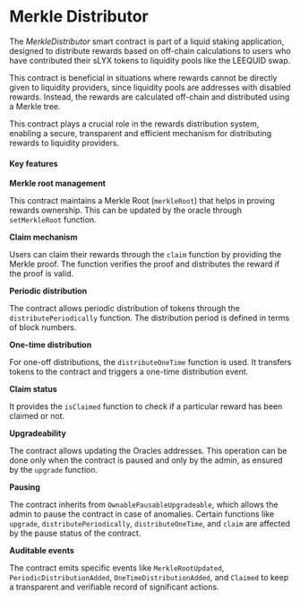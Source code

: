 # Merkle Distributor

The _MerkleDistributor_ smart contract is part of a liquid staking application, designed to distribute rewards based on off-chain calculations to users who have contributed their sLYX tokens to liquidity pools like the LEEQUID swap.

This contract is beneficial in situations where rewards cannot be directly given to liquidity providers, since liquidity pools are addresses with disabled rewards. Instead, the rewards are calculated off-chain and distributed using a Merkle tree.

This contract plays a crucial role in the rewards distribution system, enabling a secure, transparent and efficient mechanism for distributing rewards to liquidity providers.

#### Key features

**Merkle root management**

This contract maintains a Merkle Root (`merkleRoot`) that helps in proving rewards ownership. This can be updated by the oracle through `setMerkleRoot` function.

**Claim mechanism**

Users can claim their rewards through the `claim` function by providing the Merkle proof. The function verifies the proof and distributes the reward if the proof is valid.

**Periodic distribution**

The contract allows periodic distribution of tokens through the `distributePeriodically` function. The distribution period is defined in terms of block numbers.

**One-time distribution**

For one-off distributions, the `distributeOneTime` function is used. It transfers tokens to the contract and triggers a one-time distribution event.

**Claim status**

It provides the `isClaimed` function to check if a particular reward has been claimed or not.

**Upgradeability**

The contract allows updating the Oracles addresses. This operation can be done only when the contract is paused and only by the admin, as ensured by the `upgrade` function.

**Pausing**

The contract inherits from `OwnablePausableUpgradeable`, which allows the admin to pause the contract in case of anomalies. Certain functions like `upgrade`, `distributePeriodically`, `distributeOneTime`, and `claim` are affected by the pause status of the contract.

**Auditable events**

The contract emits specific events like `MerkleRootUpdated`, `PeriodicDistributionAdded`, `OneTimeDistributionAdded`, and `Claimed` to keep a transparent and verifiable record of significant actions.
